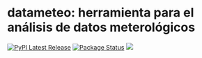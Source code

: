# datameteo: herramienta para el análisis de datos meterológicos

<p dir="auto">
 <a href="https://pypi.org/project/pandas/" rel="nofollow"><img src="https://camo.githubusercontent.com/74cb3c88c43d4266705ae6ec7fddc1bbf603eb6d15bf2202ceb3416cd26b7c0d/68747470733a2f2f696d672e736869656c64732e696f2f707970692f762f70616e6461732e737667" alt="PyPI Latest Release" data-canonical-src="https://img.shields.io/pypi/v/pandas.svg" style="max-width: 100%;"></a>
 <a href="https://pypi.org/project/pandas/" rel="nofollow"><img src="https://camo.githubusercontent.com/caf1bfd611737461f1d62e150d6753e05602727131be954051dd3a41dc901101/68747470733a2f2f696d672e736869656c64732e696f2f707970692f7374617475732f70616e6461732e737667" alt="Package Status" data-canonical-src="https://img.shields.io/pypi/status/pandas.svg" style="max-width: 100%;"></a>
 <img src="https://readthedocs.org/projects/datameteo/badge/?version=latest" />
 <a href="https://datameteo.readthedocs.io/en/latest/?badge=latest" style="text-decoration: none;" onclick="$('#badge_markup').toggle(); return false;">
 <span class="badge-info" title="Get this badge"></span>
 </a>
 <div id="badge_markup" class="badge" style="display: none;"></p>
      
## ¿Qué es?
datameteo es un paquete de Python que proporciona el acceso a datos meteorológicos para que el análisis de estos sea más rápido y sencillo. Después de definir cualquier ubicación, descarga datos metereológicos de temperatura, humedad, viento, precipitación y estado del cielo de las últimas 48 horas. Ofrece la posibilidad de mostrar los datos por pantalla como texto o por visualizaciones generando imágenes.     


## Principales características
La librería puede hacer las siguientes cosas:
* Muestra coordenadas de latitud y longitud de la ubicación introducida a través de Nominatim.
* Descarga de los datos en formato json.
* Temperatura de las últimas 48 horas en ºC.
* Humedad de las últimas 48 horas en g/m3.
* Rachas de viento de las últimas 48 horas en m/s.
* Precipitación de los últimos 48 minutos en l/m2.
* Tipos de estados de cielo.
* Posibilidad de mostrar gráficamnete los datos descargados mediante descriptivos numéricos, boxplots, gráficos de líneas y barras.

## Dónde conseguirlo
El código fuente está actualmente alojado en GitHub en: https://github.com/Leirebarturen/datameteo.
Los instaladores para la última versión publicada están disponibles en Python Package Index (PyPI).
<div class="highlight highlight-source-shell notranslate position-relative overflow-auto" dir="auto" data-snippet-clipboard-copy-content="# PyPI
pip install datameteo"><pre><span class="pl-c"><span class="pl-c">#</span> PyPI</span>
pip install datameteo</pre></div>
Comando para actualizar el paquete.
<div class="highlight highlight-source-shell notranslate position-relative overflow-auto" dir="auto" data-snippet-clipboard-copy-content="# PyPI
pip install datameteo --upgrade"><pre><span class="pl-c"><span class="pl-c">#</span> PyPI</span>
pip install datameteo --upgrade</pre></div>

## Dependencias
<li><a href="https://pypi.org/project/requests/" rel="nofollow">requests - Realiza la petición de los datos a la API.</a></li>
<li><a href="https://geopy.readthedocs.io/en/stable/" rel="nofollow">geopy - Ofrece as coordenadas de la ubicación introducida a través de la API Nominatim.</a></li>
<li><a href="https://pypi.org/project/pandas/" rel="nofollow">pandas - Ofrece soporte y funciones para realizar descriptivos numéricos de los datos.</a></li>
<li><a href="https://matplotlib.org/" rel="nofollow">matplotlib - Ofrece funciones para realizar gráficos de lineas de los datos.</a></li>
<li><a href="https://seaborn.pydata.org/" rel="nofollow">seaborn - Ofrece funciones para realizar gráficos de líneas y barras de los datos.</a></li>

## Documentación
La documentación oficial está alojada en PyData.org: https://pandas.pydata.org/pandas-docs/stable
